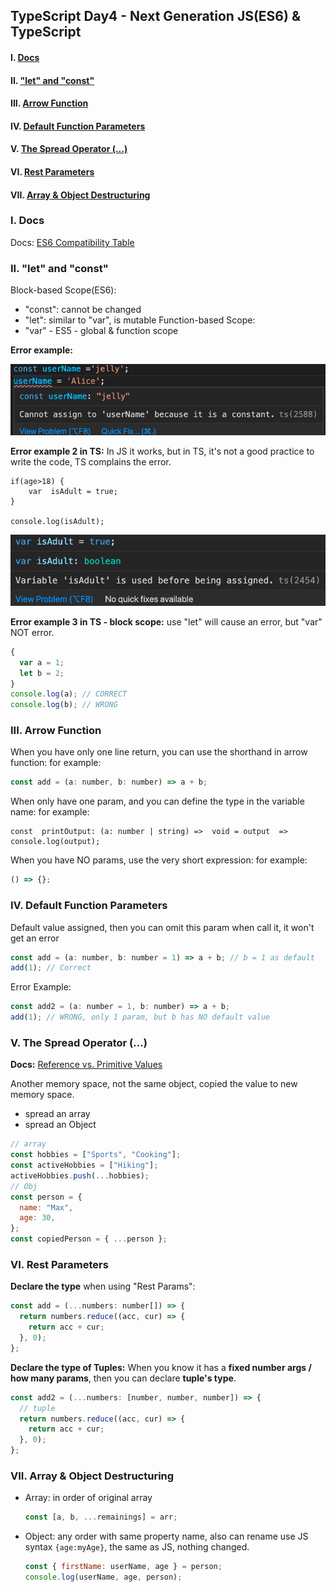## TypeScript Day4 - Next Generation JS(ES6) & TypeScript

#### I. [Docs](#p1)

#### II. [ "let" and "const"](#p2)

#### III. [Arrow Function](#p3)

#### IV. [ Default Function Parameters](#p4)

#### V. [The Spread Operator (...)](#p5)

#### VI. [Rest Parameters](#p6)

#### VII. [Array & Object Destructuring](#p7)

<div id="p1" />

### I. Docs

Docs: [ES6 Compatibility Table](https://compat-table.github.io/compat-table/es6/)

<div id="p2" />

### II. "let" and "const"

Block-based Scope(ES6):

- "const": cannot be changed
- "let": similar to "var", is mutable
  Function-based Scope:
- "var" - ES5 - global & function scope

**Error example:**

![image](../assets/const-error.png)

**Error example 2 in TS:**
In JS it works, but in TS, it's not a good practice to write the code, TS complains the error.

```
if(age>18) {
	var  isAdult = true;
}

console.log(isAdult);
```

![image](../assets/var-local-scope-error.png)

**Error example 3 in TS - block scope:**
use "let" will cause an error, but "var" NOT error.

```js
{
  var a = 1;
  let b = 2;
}
console.log(a); // CORRECT
console.log(b); // WRONG
```

<div id="p3" />

### III. Arrow Function

When you have only one line return, you can use the shorthand in arrow function:
for example:

```js
const add = (a: number, b: number) => a + b;
```

When only have one param, and you can define the type in the variable name:
for example:

```
const  printOutput: (a: number | string) =>  void = output  =>  console.log(output);
```

When you have NO params, use the very short expression:
for example:

```js
() => {};
```

<div id="p4" />

### IV. Default Function Parameters

Default value assigned, then you can omit this param when call it, it won't get an error

```js
const add = (a: number, b: number = 1) => a + b; // b = 1 as default
add(1); // Correct
```

Error Example:

```js
const add2 = (a: number = 1, b: number) => a + b;
add(1); // WRONG, only 1 param, but b has NO default value
```

<div id="p5" />

### V. The Spread Operator (...)

**Docs:** [Reference vs. Primitive Values](https://academind.com/tutorials/reference-vs-primitive-values/)

Another memory space, not the same object, copied the value to new memory space.

- spread an array
- spread an Object

```js
// array
const hobbies = ["Sports", "Cooking"];
const activeHobbies = ["Hiking"];
activeHobbies.push(...hobbies);
// Obj
const person = {
  name: "Max",
  age: 30,
};
const copiedPerson = { ...person };
```

<div id="p6" />

### VI. Rest Parameters

**Declare the type** when using "Rest Params":

```js
const add = (...numbers: number[]) => {
  return numbers.reduce((acc, cur) => {
    return acc + cur;
  }, 0);
};
```

**Declare the type of Tuples:**
When you know it has a **fixed number args / how many params**, then you can declare **tuple's type**.

```js
const add2 = (...numbers: [number, number, number]) => {
  // tuple
  return numbers.reduce((acc, cur) => {
    return acc + cur;
  }, 0);
};
```

<div id="p7" />

### VII. Array & Object Destructuring

- Array: in order of original array
  ```js
  const [a, b, ...remainings] = arr;
  ```
- Object: any order with same property name, also can rename use JS syntax `{age:myAge}`, the same as JS, nothing changed.
  ```js
  const { firstName: userName, age } = person;
  console.log(userName, age, person);
  ```
